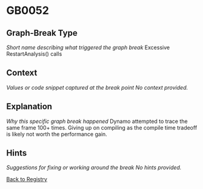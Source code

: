 # GB0052

## Graph-Break Type
*Short name describing what triggered the graph break*
Excessive RestartAnalysis() calls

## Context
*Values or code snippet captured at the break point*
*No context provided.*

## Explanation
*Why this specific graph break happened*
Dynamo attempted to trace the same frame 100+ times. Giving up on compiling as the compile time tradeoff is likely not worth the performance gain.

## Hints
*Suggestions for fixing or working around the break*
*No hints provided.*



[Back to Registry](../index.md)
